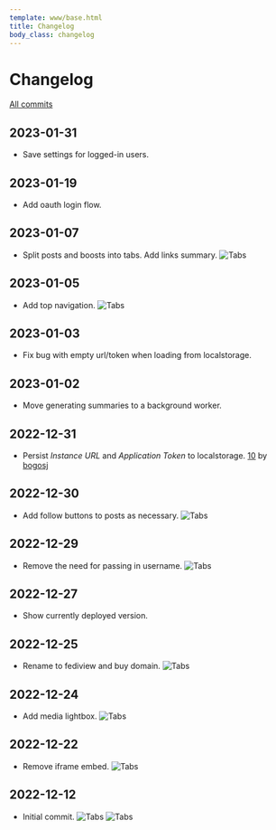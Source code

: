 ```yaml
---
template: www/base.html
title: Changelog
body_class: changelog
---
```


# Changelog

[All commits](https://github.com/adamghill/fediview/commits/main)

## 2023-01-31

- Save settings for logged-in users.

## 2023-01-19

- Add oauth login flow.

## 2023-01-07

- Split posts and boosts into tabs. Add links summary.
![Tabs](/static/img/screenshots/tabs.png)

## 2023-01-05

- Add top navigation.
![Tabs](/static/img/screenshots/top-nav.png)

## 2023-01-03

- Fix bug with empty url/token when loading from localstorage.

## 2023-01-02

- Move generating summaries to a background worker.

## 2022-12-31

- Persist *Instance URL* and *Application Token* to localstorage. [10](https://github.com/adamghill/fediview/pull/10) by [bogosj](https://github.com/bogosj)

## 2022-12-30

- Add follow buttons to posts as necessary.
![Tabs](/static/img/screenshots/follow.png)

## 2022-12-29

- Remove the need for passing in username.
![Tabs](/static/img/screenshots/no-username.png)

## 2022-12-27

- Show currently deployed version.

## 2022-12-25

- Rename to fediview and buy domain.
![Tabs](/static/img/screenshots/fediview.png)

## 2022-12-24

- Add media lightbox.
![Tabs](/static/img/screenshots/lightbox.png)

## 2022-12-22

- Remove iframe embed.
![Tabs](/static/img/screenshots/no-iframe.png)

## 2022-12-12

- Initial commit.
![Tabs](/static/img/screenshots/fedigest.png)
![Tabs](/static/img/screenshots/initial.png)
